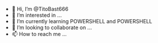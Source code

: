 - 👋 Hi, I’m @TitoBast666
- 👀 I’m interested in ...
- 🌱 I’m currently learning POWERSHELL and POWERSHELL
- 💞️ I’m looking to collaborate on ...
- 📫 How to reach me ...

<!---
TitoBast666/TitoBast666 is a ✨ special ✨ repository because its `README.md` (this file) appears on your GitHub profile.
You can click the Preview link to take a look at your changes.
--->
